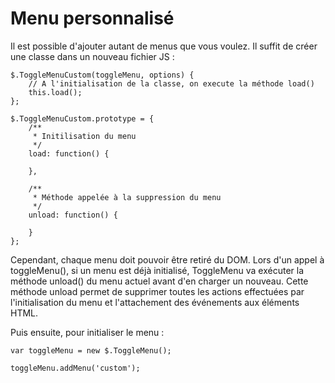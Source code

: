 # Menu personnalisé

Il est possible d'ajouter autant de menus que vous voulez. Il suffit de créer une classe dans un nouveau fichier JS :

    $.ToggleMenuCustom(toggleMenu, options) {
        // A l'initialisation de la classe, on execute la méthode load()
        this.load();
    };
    
    $.ToggleMenuCustom.prototype = {
        /**
         * Initilisation du menu
         */
        load: function() {

        },

        /**
         * Méthode appelée à la suppression du menu
         */
        unload: function() {

        }
    };

Cependant, chaque menu doit pouvoir être retiré du DOM. Lors d'un appel à toggleMenu(), si un menu est déjà initialisé, ToggleMenu va exécuter la méthode unload() du menu actuel avant d'en charger un nouveau.
Cette méthode unload permet de supprimer toutes les actions effectuées par l'initialisation du menu et l'attachement des événements aux éléments HTML.

Puis ensuite, pour initialiser le menu :

    var toggleMenu = new $.ToggleMenu();
    
    toggleMenu.addMenu('custom');